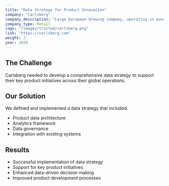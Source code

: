 ```yaml
---
title: "Data Strategy for Product Innovation"
company: "Carlsberg"
company_description: "Large European brewing company, operating in over 125 markets"
company_type: Retail
logo: "/images/trusted/carlsberg.png"
link: "https://carlsberg.com"
weight: 2
year: 2020
---
```


## The Challenge
Carlsberg needed to develop a comprehensive data strategy to support their key product initiatives across their global operations.

## Our Solution
We defined and implemented a data strategy that included:
- Product data architecture
- Analytics framework
- Data governance
- Integration with existing systems

## Results
- Successful implementation of data strategy
- Support for key product initiatives
- Enhanced data-driven decision making
- Improved product development processes 